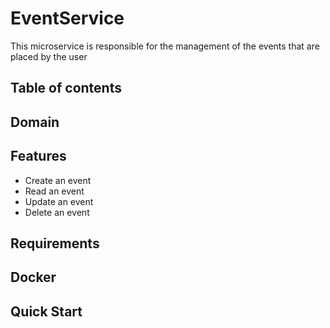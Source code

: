 # EventService

This microservice is responsible for the management of the events that are placed by the user

## Table of contents

## Domain

## Features
 - Create an event
 - Read an event
 - Update an event
 - Delete an event

## Requirements

## Docker

## Quick Start

